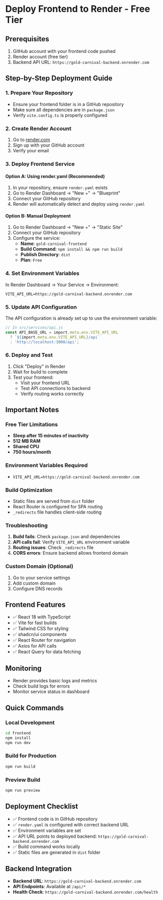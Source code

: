 # Deploy Frontend to Render - Free Tier

## Prerequisites
1. GitHub account with your frontend code pushed
2. Render account (free tier)
3. Backend API URL: `https://gold-carnival-backend.onrender.com`

## Step-by-Step Deployment Guide

### 1. Prepare Your Repository
- Ensure your frontend folder is in a GitHub repository
- Make sure all dependencies are in `package.json`
- Verify `vite.config.ts` is properly configured

### 2. Create Render Account
1. Go to [render.com](https://render.com)
2. Sign up with your GitHub account
3. Verify your email

### 3. Deploy Frontend Service

#### Option A: Using render.yaml (Recommended)
1. In your repository, ensure `render.yaml` exists
2. Go to Render Dashboard → "New +" → "Blueprint"
3. Connect your GitHub repository
4. Render will automatically detect and deploy using `render.yaml`

#### Option B: Manual Deployment
1. Go to Render Dashboard → "New +" → "Static Site"
2. Connect your GitHub repository
3. Configure the service:
   - **Name**: `gold-carnival-frontend`
   - **Build Command**: `npm install && npm run build`
   - **Publish Directory**: `dist`
   - **Plan**: `Free`

### 4. Set Environment Variables
In Render Dashboard → Your Service → Environment:

```
VITE_API_URL=https://gold-carnival-backend.onrender.com
```

### 5. Update API Configuration
The API configuration is already set up to use the environment variable:

```typescript
// In src/services/api.js
const API_BASE_URL = import.meta.env.VITE_API_URL 
  ? `${import.meta.env.VITE_API_URL}/api`
  : 'http://localhost:3000/api';
```

### 6. Deploy and Test
1. Click "Deploy" in Render
2. Wait for build to complete
3. Test your frontend:
   - Visit your frontend URL
   - Test API connections to backend
   - Verify routing works correctly

## Important Notes

### Free Tier Limitations
- **Sleep after 15 minutes of inactivity**
- **512 MB RAM**
- **Shared CPU**
- **750 hours/month**

### Environment Variables Required
- `VITE_API_URL=https://gold-carnival-backend.onrender.com`

### Build Optimization
- Static files are served from `dist` folder
- React Router is configured for SPA routing
- `_redirects` file handles client-side routing

### Troubleshooting
1. **Build fails**: Check `package.json` and dependencies
2. **API calls fail**: Verify `VITE_API_URL` environment variable
3. **Routing issues**: Check `_redirects` file
4. **CORS errors**: Ensure backend allows frontend domain

### Custom Domain (Optional)
1. Go to your service settings
2. Add custom domain
3. Configure DNS records

## Frontend Features
- ✅ React 18 with TypeScript
- ✅ Vite for fast builds
- ✅ Tailwind CSS for styling
- ✅ shadcn/ui components
- ✅ React Router for navigation
- ✅ Axios for API calls
- ✅ React Query for data fetching

## Monitoring
- Render provides basic logs and metrics
- Check build logs for errors
- Monitor service status in dashboard

## Quick Commands

### Local Development
```bash
cd frontend
npm install
npm run dev
```

### Build for Production
```bash
npm run build
```

### Preview Build
```bash
npm run preview
```

## Deployment Checklist
- ✅ Frontend code is in GitHub repository
- ✅ `render.yaml` is configured with correct backend URL
- ✅ Environment variables are set
- ✅ API URL points to deployed backend: `https://gold-carnival-backend.onrender.com`
- ✅ Build command works locally
- ✅ Static files are generated in `dist` folder

## Backend Integration
- **Backend URL**: `https://gold-carnival-backend.onrender.com`
- **API Endpoints**: Available at `/api/*`
- **Health Check**: `https://gold-carnival-backend.onrender.com/health` 